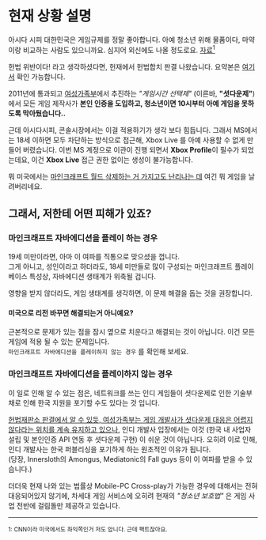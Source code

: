 # 현재 상황 설명

아시다 시피 대한민국은 게임규제를 정말 좋아합니다. 아예 청소년 위해 물품이다, 마약이랑 비교하는 사람도 있으니까요. 심지어 외신에도 나올 정도로요. [자료<sup>1</sup>](https://edition.cnn.com/2011/11/22/world/asia/south-korea-gaming/index.html)  

헌법 위반이다! 라고 생각하셨다면, 헌재에서 헌법합치 판결 나왔습니다. 요약본은 [여기서](../legal/2011한마659.ko.md) 확인 가능합니다.

2011년에 통과되고 [여성가족부](https://mogef.go.kr)에서 추진하는 *"게임시간 선택제"* (이른바, **"셧다운제"**)에서 모든 게임 제작사가 **본인 인증을 도입하고, 청소년이면 10시부터 아예 게임을 못하도록 막아뒀습니다..**  

근데 아시다시피, 콘솔시장에서는 이걸 적용하기가 생각 보다 힘듭니다. 그래서 MS에서는 18세 이하면 모두 차단하는 방식으로 접근해, Xbox Live 를 아예 사용할 수 없게 만들어 버렸습니다. 
이번 MS 계정으로 이관이 진행 되면서 **Xbox Profile**이 필수가 되었는데요, 이건 **Xbox Live** 접근 권한 없이는 생성이 불가능합니다.  

뭐 미국에서는 [마인크래프트 월드 삭제하는 거 가지고도 난리나는 데](https://www.reddit.com/r/AmItheAsshole/comments/gap4oq/aita_for_deleting_my_sons_minecraft_world/) 여긴 뭐 게임을 날려버리네요.  


## 그래서, 저한테 어떤 피해가 있죠?
### 마인크래프트 자바에디션을 플레이 하는 경우
19세 미만이라면, 아마 이 여파를 직통으로 맞으셨을 껍니다.  
그게 아니고, 성인이라고 하더라도, 18세 미만들로 많이 구성되는 마인크래프트 플레이베이스 특성상, 자바에디션 생태계가 위축될 겁니다.  
  
영향을 받지 않더라도, 게임 생태계를 생각하면, 이 문제 해결을 돕는 것을 권장합니다.  

#### 미국으로 리전 바꾸면 해결되는거 아니예요?
근본적으로 문제가 있는 점을 잠시 옆으로 치운다고 해결되는 것이 아닙니다. 이건 모든 게임에 적용 될 수 있는 문제입니다.  
`마인크래프트 자바에디션을 플레이하지 않는 경우` 를 확인해 보세요.  

### 마인크래프트 자바에디션을 플레이하지 않는 경우
이 일로 인해 알 수 있는 점은, 네트워크를 쓰는 인디 게임들이 셧다운제로 인한 기술부채로 인해 한국 지원을 포기할 수도 있다는 것 입니다.  

[헌법재판소 판결에서 알 수 있듯, 여성가족부는 게임 개발사가 셧다운제 대응은 어렵지 않다라는 위치를 계속 유지하고 있으나](../legal/2011한마659.ko.md#셧다운제-구현은-어렵지-않다), 인디 개발사 입장에서는 이것 (한국 내 사업자 설립 및 본인인증 API 연동 후 셧다운제 구현) 이 쉬운 것이 아닙니다. 오히려 이로 인해, 인디 개발사는 한국 퍼블리싱을 포기하게 하는 원초적인 이유가 됩니다.  
(당장, Innersloth의 Amongus, Mediatonic의 Fall guys 등이 이 여파를 받을 수 있습니다.)  
  
더더욱 현재 나와 있는 법률상 Mobile-PC Cross-play가 가능한 경우에 대해서는 전혀 대응되어있지 않기에, 차세대 게임 서비스에 오히려 현재의 *"청소년 보호법"* 은 게임 사업 전반에 걸림돌만 제공하고 있습니다.  
  
<hr>
<sup>1: CNN이라 미국에서도 좌익쪽인거 저도 압니다. 근데 팩트잖아요.</sup>  
